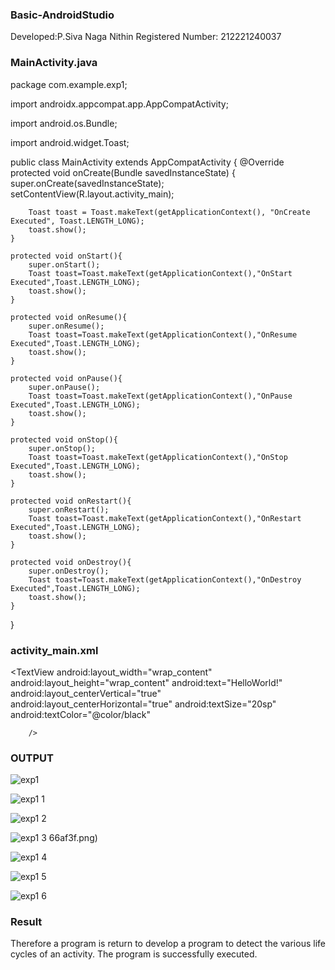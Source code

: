 ### Basic-AndroidStudio
Developed:P.Siva Naga Nithin
Registered Number: 212221240037

### MainActivity.java

package com.example.exp1;

import androidx.appcompat.app.AppCompatActivity;

import android.os.Bundle;

import android.widget.Toast;

public class MainActivity extends AppCompatActivity {
  @Override
    protected void onCreate(Bundle savedInstanceState) {
        super.onCreate(savedInstanceState);
        setContentView(R.layout.activity_main);




        Toast toast = Toast.makeText(getApplicationContext(), "OnCreate Executed", Toast.LENGTH_LONG);
        toast.show();
    }

    protected void onStart(){
        super.onStart();
        Toast toast=Toast.makeText(getApplicationContext(),"OnStart Executed",Toast.LENGTH_LONG);
        toast.show();
    }

    protected void onResume(){
        super.onResume();
        Toast toast=Toast.makeText(getApplicationContext(),"OnResume Executed",Toast.LENGTH_LONG);
        toast.show();
    }

    protected void onPause(){
        super.onPause();
        Toast toast=Toast.makeText(getApplicationContext(),"OnPause Executed",Toast.LENGTH_LONG);
        toast.show();
    }

    protected void onStop(){
        super.onStop();
        Toast toast=Toast.makeText(getApplicationContext(),"OnStop Executed",Toast.LENGTH_LONG);
        toast.show();
    }

    protected void onRestart(){
        super.onRestart();
        Toast toast=Toast.makeText(getApplicationContext(),"OnRestart Executed",Toast.LENGTH_LONG);
        toast.show();
    }

    protected void onDestroy(){
        super.onDestroy();
        Toast toast=Toast.makeText(getApplicationContext(),"OnDestroy Executed",Toast.LENGTH_LONG);
        toast.show();
    }
}

### activity_main.xml

<?xml version="1.0" encoding="utf-8"?>
<RelativeLayout xmlns:android="http://schemas.android.com/apk/res/android"
    xmlns:app="http://schemas.android.com/apk/res-auto"
    xmlns:tools="http://schemas.android.com/tools"
    android:layout_width="match_parent"
    android:layout_height="match_parent"
    tools:context=".MainActivity">
    <TextView
        android:layout_width="wrap_content"
        android:layout_height="wrap_content"
        android:text="HelloWorld!"
        android:layout_centerVertical="true"
        android:layout_centerHorizontal="true"
        android:textSize="20sp"
        android:textColor="@color/black"

        />
</RelativeLayout>

### OUTPUT

![exp1](https://user-images.githubusercontent.com/94154780/190052416-25a54867-0c4b-42b5-af15-e62311575004.png)

![exp1 1](https://user-images.githubusercontent.com/94154780/190052455-49660791-aa68-4744-895d-d71ca3e0833b.png)

![exp1 2](https://user-images.githubusercontent.com/94154780/190052913-b87b7ed1-05fa-43fa-bf27-cf7801f3af03.png)


![exp1 3](https://user-images.githubusercontent.com/94154780/190052488-8be2c88c-bf44-4ce7-8db5-79773331137c.png)
66af3f.png)

![exp1 4](https://user-images.githubusercontent.com/94154780/190052516-966839c6-5648-4cf0-ac9f-9dd28f100d9f.png)

![exp1 5](https://user-images.githubusercontent.com/94154780/190052552-7416c3dc-9aef-45dc-9d60-1d2316c060d5.png)

![exp1 6](https://user-images.githubusercontent.com/94154780/190052576-444c9655-e5ca-449c-9327-01983990c269.png)

### Result

Therefore a program is return to develop a program to detect the various life cycles of an activity. The program is successfully executed.




